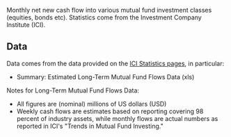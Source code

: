 Monthly net new cash flow into various mutual fund investment classes
(equities, bonds etc). Statistics come from the Investment Company Institute
(ICI).

## Data

Data comes from the data provided on the [ICI Statistics pages][ici], in particular:

* Summary: Estimated Long-Term Mutual Fund Flows Data (xls)

[ici]: http://www.ici.org/research/stats

Notes for Long-Term Mutual Fund Flows Data:

* All figures are (nominal) millions of US dollars (USD)
* Weekly cash flows are estimates based on reporting covering 98 percent of
  industry assets, while monthly flows are actual numbers as reported in ICI's
  "Trends in Mutual Fund Investing."

